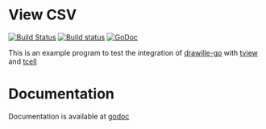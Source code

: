 # View CSV

[![Build Status](https://travis-ci.org/Kerrigan29a/view_csv.svg)](https://travis-ci.org/Kerrigan29a/view_csv)
[![Build status](https://ci.appveyor.com/api/projects/status/n0iqx32muwwyhyoh?svg=true)](https://ci.appveyor.com/project/Kerrigan29a/view-csv)
[![GoDoc](https://godoc.org/github.com/Kerrigan29a/recipe?status.svg)](https://godoc.org/github.com/Kerrigan29a/recipe)

This is an example program to test the integration of [drawille-go](https://github.com/Kerrigan29a/drawille-go) with [tview](https://github.com/rivo/tview) and [tcell](https://github.com/gdamore/tcell)

# Documentation

Documentation is available at [godoc](https://godoc.org/github.com/Kerrigan29a/view_csv)
